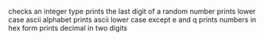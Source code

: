 checks an integer type
prints the last digit of a random number
prints lower case ascii alphabet
prints ascii lower case except e and q
prints numbers in hex form
prints decimal in two digits
